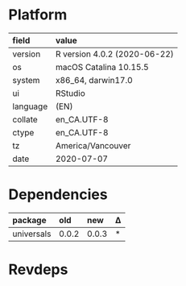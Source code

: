 # Platform

|field    |value                        |
|:--------|:----------------------------|
|version  |R version 4.0.2 (2020-06-22) |
|os       |macOS Catalina 10.15.5       |
|system   |x86_64, darwin17.0           |
|ui       |RStudio                      |
|language |(EN)                         |
|collate  |en_CA.UTF-8                  |
|ctype    |en_CA.UTF-8                  |
|tz       |America/Vancouver            |
|date     |2020-07-07                   |

# Dependencies

|package    |old   |new   |Δ  |
|:----------|:-----|:-----|:--|
|universals |0.0.2 |0.0.3 |*  |

# Revdeps

